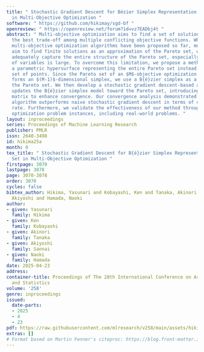 ```yaml
---
title: " Stochastic Gradient Descent for Bézier Simplex Representation of Pareto Set
  in Multi-Objective Optimization "
software: " https://github.com/hikimay/sgd-bf "
openreview: " https://openreview.net/forum?id=vz7EADbj4t "
abstract: " Multi-objective optimization aims to find a set of solutions that achieve
  the best trade-off among multiple conflicting objective functions. While various
  multi-objective optimization algorithms have been proposed so far, most of them
  aim to find finite solutions as an approximation of the Pareto set, which may not
  adequately capture the entire structure of the Pareto set, especially when the number
  of variables is large. To overcome this limitation, we propose a method to obtain
  a parametric hypersurface representing the entire Pareto set instead of a finite
  set of points. Since the Pareto set of an $M$-objective optimization problem typically
  forms an $(M-1)$-dimensional simplex, we use a B{é}zier simplex as a model to express
  the Pareto set. We then develop a stochastic gradient descent-based algorithm that
  updates the B{é}zier simplex model toward the Pareto set, introducing a preconditioning
  matrix to enhance convergence. Our convergence analysis demonstrated that the proposed
  algorithm outperforms naive stochastic gradient descent in terms of convergence
  rate. Furthermore, we validate the effectiveness of our method through various multi-objective
  optimization problem instances, including real-world problems. "
layout: inproceedings
series: Proceedings of Machine Learning Research
publisher: PMLR
issn: 2640-3498
id: hikima25a
month: 0
tex_title: " Stochastic Gradient Descent for B{é}zier Simplex Representation of Pareto
  Set in Multi-Objective Optimization "
firstpage: 3070
lastpage: 3078
page: 3070-3078
order: 3070
cycles: false
bibtex_author: Hikima, Yasunari and Kobayashi, Ken and Tanaka, Akinori and Sannai,
  Akiyoshi and Hamada, Naoki
author:
- given: Yasunari
  family: Hikima
- given: Ken
  family: Kobayashi
- given: Akinori
  family: Tanaka
- given: Akiyoshi
  family: Sannai
- given: Naoki
  family: Hamada
date: 2025-04-23
address:
container-title: Proceedings of The 28th International Conference on Artificial Intelligence
  and Statistics
volume: '258'
genre: inproceedings
issued:
  date-parts:
  - 2025
  - 4
  - 23
pdf: https://raw.githubusercontent.com/mlresearch/v258/main/assets/hikima25a/hikima25a.pdf
extras: []
# Format based on Martin Fenner's citeproc: https://blog.front-matter.io/posts/citeproc-yaml-for-bibliographies/
---
```

